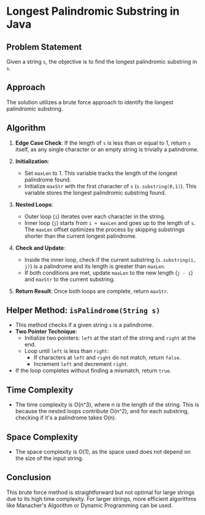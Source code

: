 # Longest Palindromic Substring in Java

## Problem Statement
Given a string `s`, the objective is to find the longest palindromic substring in `s`.

## Approach
The solution utilizes a brute force approach to identify the longest palindromic substring.

## Algorithm
1. **Edge Case Check**: If the length of `s` is less than or equal to 1, return `s` itself, as any single character or an empty string is trivially a palindrome.

2. **Initialization**:
   - Set `maxLen` to 1. This variable tracks the length of the longest palindrome found.
   - Initialize `maxStr` with the first character of `s` (`s.substring(0,1)`). This variable stores the longest palindromic substring found.

3. **Nested Loops**:
   - Outer loop (`i`) iterates over each character in the string.
   - Inner loop (`j`) starts from `i + maxLen` and goes up to the length of `s`. The `maxLen` offset optimizes the process by skipping substrings shorter than the current longest palindrome.

4. **Check and Update**:
   - Inside the inner loop, check if the current substring (`s.substring(i, j)`) is a palindrome and its length is greater than `maxLen`.
   - If both conditions are met, update `maxLen` to the new length (`j - i`) and `maxStr` to the current substring.

5. **Return Result**: Once both loops are complete, return `maxStr`.

## Helper Method: `isPalindrome(String s)`
- This method checks if a given string `s` is a palindrome.
- **Two Pointer Technique**:
  - Initialize two pointers: `left` at the start of the string and `right` at the end.
  - Loop until `left` is less than `right`:
    - If characters at `left` and `right` do not match, return `false`.
    - Increment `left` and decrement `right`.
- If the loop completes without finding a mismatch, return `true`.

## Time Complexity
- The time complexity is O(n^3), where n is the length of the string. This is because the nested loops contribute O(n^2), and for each substring, checking if it's a palindrome takes O(n).

## Space Complexity
- The space complexity is O(1), as the space used does not depend on the size of the input string.

## Conclusion
This brute force method is straightforward but not optimal for large strings due to its high time complexity. For larger strings, more efficient algorithms like Manacher's Algorithm or Dynamic Programming can be used.
